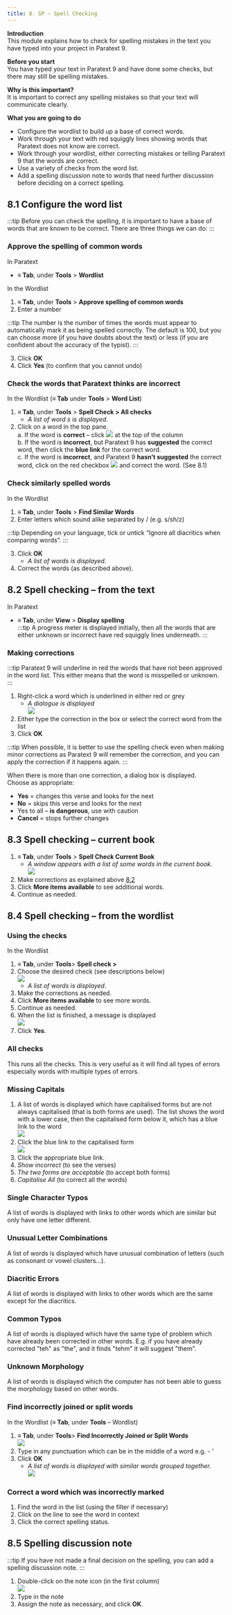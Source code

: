 ```yaml
---
title: 8. SP – Spell Checking
---
```


**Introduction**  
This module explains how to check for spelling mistakes in the text you have typed into your project in Paratext 9.

**Before you start**  
You have typed your text in Paratext 9 and have done some checks, but there may still be spelling mistakes.

**Why is this important?**  
It is important to correct any spelling mistakes so that your text will communicate clearly.

**What you are going to do**
-  Configure the wordlist to build up a base of correct words.
-  Work through your text with red squiggly lines showing words that Paratext does not know are correct.
-  Work through your wordlist, either correcting mistakes or telling Paratext 9 that the words are correct.
-  Use a variety of checks from the word list.
-  Add a spelling discussion note to words that need further discussion before deciding on a correct spelling.

#####

## 8.1 Configure the word list
:::tip
Before you can check the spelling, it is important to have a base of words that are known to be correct. There are three things we can do:
:::
### Approve the spelling of common words

In Paratext

-  **≡ Tab**, under **Tools** \> **Wordlist**

In the Wordlist

1.  **≡ Tab**, under **Tools** \> **Approve spelling of common words**
1.  Enter a number

:::tip
The number is the number of times the words must appear to automatically mark it as being spelled correctly. The default is 100, but you can choose more (if you have doubts about the text) or less (if you are confident about the accuracy of the typist).
:::

3.  Click **OK**
1.  Click **Yes** (to confirm that you cannot undo)

#####

### Check the words that Paratext thinks are incorrect

In the Wordlist (**≡ Tab** under **Tools** \> **Word List**)

1.  **≡ Tab**, under **Tools** \> **Spell Check \> All checks**
    -  *A list of word s is displayed.*
1.  Click on a word in the top pane.  
   a.  If the word is **correct** – click ![](../media/5221ebaf4f863ac8ad135c3f8b25ee0b.png) at the top of the column  
   b.  If the word is **incorrect**, but Paratext 9 has **suggested** the correct word, then click the **blue link** for the correct word.  
   c.  If the word is **incorrect**, and Paratext 9 **hasn’t suggested** the correct word, click on the red checkbox ![](../media/2eb6539ce482d3993b2ec4849728500b.png) and correct the word. (See 8.1)

### Check similarly spelled words

In the Wordlist

1.  **≡ Tab**, under **Tools** \> **Find Similar Words**
1.  Enter letters which sound alike separated by / (e.g. s/sh/z)

:::tip
Depending on your language, tick or untick “Ignore all diacritics when comparing words”.
:::

3.  Click **OK**
    -  *A list of words is displayed.*
1.  Correct the words (as described above).

## 8.2 Spell checking – from the text
In Paratext

-  **≡ Tab**, under **View** \> **Display spelling**  
  :::tip
A progress meter is displayed initially, then all the words that are either unknown or incorrect have red squiggly lines underneath.
:::

### Making corrections
:::tip
Paratext 9 will underline in red the words that have not been approved in the word list. This either means that the word is misspelled or unknown.
:::

1.  Right-click a word which is underlined in either red or grey
    -  *A dialogue is displayed*  
      ![](../media/140e456179a5e7ad97e3961b6f3ff207.png)
1.  Either type the correction in the box or select the correct word from the list
1.  Click **OK**

:::tip
When possible, it is better to use the spelling check even when making minor corrections as Paratext 9 will remember the correction, and you can apply the correction if it happens again.
:::

When there is more than one correction, a dialog box is displayed.  
Choose as appropriate:
- **Yes** = changes this verse and looks for the next
- **No** = skips this verse and looks for the next
- Yes to all – **is dangerous**, use with caution
- **Cancel** = stops further changes

## 8.3 Spell checking – current book
1.  **≡ Tab**, under **Tools** \> **Spell Check Current Book**
    -  *A window appears with a list of some words in the current book.*  
      ![](../media/c4356daac0635a47fcd3a5fb78a5278b.png)
1.  Make corrections as explained above [8.2](#82mc)
1.  Click **More items available** to see additional words.
1.  Continue as needed.

## 8.4 Spell checking – from the wordlist
### Using the checks
In the Wordlist

1.  **≡ Tab**, under **Tools**\> **Spell check \>**
1.  Choose the desired check (see descriptions below)  
   ![](../media/d6385d317ad43d0af38f63119293f5b6.png)
    -  *A list of words is displayed*.
1.  Make the corrections as needed.
1.  Click **More items available** to see more words.
1.  Continue as needed.
1.  When the list is finished, a message is displayed  
   ![](../media/24ac959432e62926d742b7c7e915c253.png)
1.  Click **Yes**.

### All checks
This runs all the checks. This is very useful as it will find all types of errors especially words with multiple types of errors.


### Missing Capitals
1.  A list of words is displayed which have capitalised forms but are not always capitalised (that is both forms are used). The list shows the word with a lower case, then the capitalised form below it, which has a blue link to the word  
   ![](../media/19bea051786b16da58b16b9e457624bd.png)
2.  Click the blue link to the capitalised form  
   ![](../media/475dfee706953d2680179c5bd19a389e.png)
3.  Click the appropriate blue link.
4.  *Show incorrect* (to see the verses)
5.  *The two forms are acceptable* (to accept both forms)
6.  *Capitalise All* (to correct all the words)

### Single Character Typos
A list of words is displayed with links to other words which are similar but only have one letter different.

### Unusual Letter Combinations
A list of words is displayed which have unusual combination of letters (such as consonant or vowel clusters…).

### Diacritic Errors
A list of words is displayed with links to other words which are the same except for the diacritics.

### Common Typos
A list of words is displayed which have the same type of problem which have already been corrected in other words. E.g. if you have already corrected "teh" as "the", and it finds "tehm" it will suggest "them".

### Unknown Morphology
A list of words is displayed which the computer has not been able to guess the morphology based on other words.

### Find incorrectly joined or split words
In the Wordlist (**≡ Tab**, under **Tools** – Wordlist)

1.  **≡ Tab**, under **Tools**\> **Find Incorrectly Joined or Split Words**  
   ![](../media/518a8859b0aaf6229b4350c1c28c43b7.png)
1.  Type in any punctuation which can be in the middle of a word e.g. - '
1.  Click **OK**
    -  *A list of words is displayed with similar words grouped together.*  
      ![](../media/55eebda87e179d36e0141f16b521b574.png)

### Correct a word which was incorrectly marked
1.  Find the word in the list (using the filter if necessary)
1.  Click on the line to see the word in context
1.  Click the correct spelling status.

## 8.5 Spelling discussion note
:::tip
If you have not made a final decision on the spelling, you can add a spelling discussion note.
:::

1.  Double-click on the note icon (in the first column)  
   ![](../media/d859aeba987bd3ccac2a6362201d8647.png)
1.  Type in the note
1.  Assign the note as necessary, and click **OK**.
